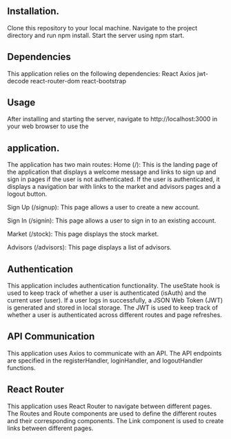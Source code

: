 ## Installation.
Clone this repository to your local machine.
Navigate to the project directory and run npm install.
Start the server using npm start.


## Dependencies
This application relies on the following dependencies:
React
Axios
jwt-decode
react-router-dom
react-bootstrap


## Usage
After installing and starting the server, navigate to http://localhost:3000 in your web browser to use the 


## application.
The application has two main routes:
Home (/): This is the landing page of the application that displays a welcome message and links to sign up and sign in pages if the user is not authenticated. If the user is authenticated, it displays a navigation bar with links to the market and advisors pages and a logout button.

Sign Up (/signup): This page allows a user to create a new account.

Sign In (/signin): This page allows a user to sign in to an existing account.

Market (/stock): This page displays the stock market.

Advisors (/advisors): This page displays a list of advisors.

## Authentication
This application includes authentication functionality. The useState hook is used to keep track of whether a user is authenticated (isAuth) and the current user (user). If a user logs in successfully, a JSON Web Token (JWT) is generated and stored in local storage. The JWT is used to keep track of whether a user is authenticated across different routes and page refreshes.
## API Communication
This application uses Axios to communicate with an API. The API endpoints are specified in the registerHandler, loginHandler, and logoutHandler functions.
## React Router
This application uses React Router to navigate between different pages. The Routes and Route components are used to define the different routes and their corresponding components. The Link component is used to create links between different pages.


